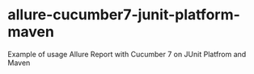 # allure-cucumber7-junit-platform-maven
Example of usage Allure Report with Cucumber 7 on JUnit Platfrom and Maven

